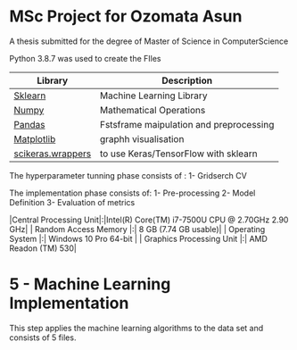 # MSc Project for Ozomata Asun 
A thesis submitted for the degree of Master of Science in ComputerScience


Python 3.8.7 was used to create the FIles 

| Library | Description |
| ------ | ------ |
|[ Sklearn ](http://scikit-learn.org/stable/install.html)| Machine Learning Library|
| [ Numpy ](http://www.numpy.org/) |Mathematical Operations|
| [ Pandas  ](https://pandas.pydata.org/pandas-docs/stable/install.html)|  Fstsframe maipulation and preprocessing |
| [ Matplotlib ](https://matplotlib.org/users/installing.html) |graphh visualisation|
| [scikeras.wrappers  ]([https://matplotlib.org/users/installing.html](https://adriangb.com/scikeras/stable/)) | to use Keras/TensorFlow with sklearn|


 
The hyperparameter tunning  phase consists of :
1-	Gridserch CV

The implementation phase consists of:
1-	Pre-processing
2-	Model Definition
3-	Evaluation of metrics




|Central Processing Unit|:|Intel(R) Core(TM) i7-7500U CPU @ 2.70GHz 2.90 GHz|
| Random Access Memory	|:|	8 GB (7.74 GB usable)|
| Operating System	|:|	Windows 10 Pro 64-bit |
| Graphics Processing Unit	|:|	AMD Readon (TM) 530|



# 5 -  Machine Learning Implementation
This step applies the machine learning algorithms to the data set and consists of 5 files.

